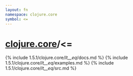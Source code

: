 ```yaml
---
layout: fn
namespace: clojure.core
symbol: <=
---
```


# [clojure.core](../)/<=

{% include 1.5.1/clojure.core/_lt__eq_/docs.md %}
{% include 1.5.1/clojure.core/_lt__eq_/examples.md %}
{% include 1.5.1/clojure.core/_lt__eq_/src.md %}

